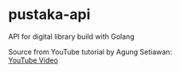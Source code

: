 # pustaka-api
API for digital library build with Golang<br>

Source from YouTube tutorial by Agung Setiawan:<br>
[YouTube Video](https://www.youtube.com/watch?v=GjI0GSvmcSU)